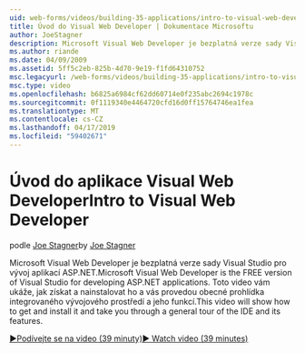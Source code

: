 ```yaml
---
uid: web-forms/videos/building-35-applications/intro-to-visual-web-developer
title: Úvod do Visual Web Developer | Dokumentace Microsoftu
author: JoeStagner
description: Microsoft Visual Web Developer je bezplatná verze sady Visual Studio pro vývoj aplikací ASP.NET. Toto video vám ukáže, jak získat a nainstalovat ho a t...
ms.author: riande
ms.date: 04/09/2009
ms.assetid: 5ff5c2eb-825b-4d70-9e19-f1fd64310752
msc.legacyurl: /web-forms/videos/building-35-applications/intro-to-visual-web-developer
msc.type: video
ms.openlocfilehash: b6825a6984cf62dd60714e0f235abc2694c1978c
ms.sourcegitcommit: 0f1119340e4464720cfd16d0ff15764746ea1fea
ms.translationtype: MT
ms.contentlocale: cs-CZ
ms.lasthandoff: 04/17/2019
ms.locfileid: "59402671"
---
```

# <a name="intro-to-visual-web-developer"></a><span data-ttu-id="83732-104">Úvod do aplikace Visual Web Developer</span><span class="sxs-lookup"><span data-stu-id="83732-104">Intro to Visual Web Developer</span></span>

<span data-ttu-id="83732-105">podle [Joe Stagner](https://github.com/JoeStagner)</span><span class="sxs-lookup"><span data-stu-id="83732-105">by [Joe Stagner](https://github.com/JoeStagner)</span></span>

<span data-ttu-id="83732-106">Microsoft Visual Web Developer je bezplatná verze sady Visual Studio pro vývoj aplikací ASP.NET.</span><span class="sxs-lookup"><span data-stu-id="83732-106">Microsoft Visual Web Developer is the FREE version of Visual Studio for developing ASP.NET applications.</span></span> <span data-ttu-id="83732-107">Toto video vám ukáže, jak získat a nainstalovat ho a vás provedou obecné prohlídka integrovaného vývojového prostředí a jeho funkcí.</span><span class="sxs-lookup"><span data-stu-id="83732-107">This video will show how to get and install it and take you through a general tour of the IDE and its features.</span></span>

[<span data-ttu-id="83732-108">&#9654;Podívejte se na video (39 minuty)</span><span class="sxs-lookup"><span data-stu-id="83732-108">&#9654; Watch video (39 minutes)</span></span>](https://channel9.msdn.com/Blogs/ASP-NET-Site-Videos/intro-to-visual-web-developer)
